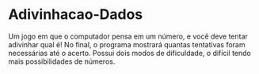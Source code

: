 # Adivinhacao-Dados
 Um jogo em que o computador pensa em um número, e você deve tentar adivinhar qual é! No final, o programa mostrará quantas tentativas foram necessárias até o acerto. Possui dois modos de dificuldade, o difícil tendo mais possibilidades de números.
